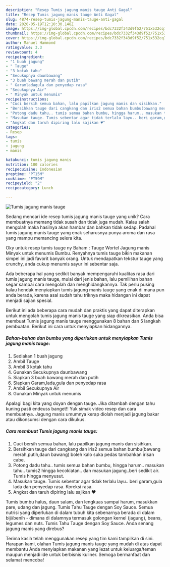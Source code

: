 ```yaml
---
description: "Resep Tumis jagung manis tauge Anti Gagal"
title: "Resep Tumis jagung manis tauge Anti Gagal"
slug: 4874-resep-tumis-jagung-manis-tauge-anti-gagal
date: 2020-05-19T12:10:30.148Z
image: https://img-global.cpcdn.com/recipes/bdc7332f343d9f52/751x532cq70/tumis-jagung-manis-tauge-foto-resep-utama.jpg
thumbnail: https://img-global.cpcdn.com/recipes/bdc7332f343d9f52/751x532cq70/tumis-jagung-manis-tauge-foto-resep-utama.jpg
cover: https://img-global.cpcdn.com/recipes/bdc7332f343d9f52/751x532cq70/tumis-jagung-manis-tauge-foto-resep-utama.jpg
author: Manuel Hammond
ratingvalue: 3.3
reviewcount: 4
recipeingredient:
- "1 buah jagung"
- " Tauge"
- "3 kotak tahu"
- "Secukupnya daunbawang"
- "3 buah bawang merah dan putih"
- " Garamladagula dan penyedap rasa"
- "Secukupnya Air"
- " Minyak untuk menumis"
recipeinstructions:
- "Cuci bersih semua bahan, lalu papilkan jagung manis dan sisihkan."
- "Bersihkan tauge dari cangkang dan iris2 semua bahan bumbu(bawang merah,putih,daun bawang) boleh kalo suka pedas tambahkan irisan cabe."
- "Potong dadu tahu.. tumis semua bahan bumbu, hingga harum.. masukan tahu.. tumis2 hingga kecoklatan.. dan masukan jagung..beri sedikit air. Tumis hingga menyusut."
- "Masukan tauge. Tumis sebentar agar tidak terlalu layu.. beri garam,gula lada dan penyedap rasa. Koreksi rasa."
- "Angkat dan taruh dipiring lalu sajikan ♥️"
categories:
- Resep
tags:
- tumis
- jagung
- manis

katakunci: tumis jagung manis 
nutrition: 100 calories
recipecuisine: Indonesian
preptime: "PT15M"
cooktime: "PT59M"
recipeyield: "2"
recipecategory: Lunch

---
```



![Tumis jagung manis tauge](https://img-global.cpcdn.com/recipes/bdc7332f343d9f52/751x532cq70/tumis-jagung-manis-tauge-foto-resep-utama.jpg)

Sedang mencari ide resep tumis jagung manis tauge yang unik? Cara membuatnya memang tidak susah dan tidak juga mudah. Kalau salah mengolah maka hasilnya akan hambar dan bahkan tidak sedap. Padahal tumis jagung manis tauge yang enak seharusnya punya aroma dan rasa yang mampu memancing selera kita.

Oky untuk resep tumis tauge ny Baham : Tauge Wortel Jagung manis Minyak untuk menumis Bumbu. Renyahnya tumis tauge bikin makanan simpel ini jadi favorit banyak orang. Untuk mendapatkan tekstur tauge yang crunchy, anda cukup menumis sayur ini sebentar saja.

Ada beberapa hal yang sedikit banyak mempengaruhi kualitas rasa dari tumis jagung manis tauge, mulai dari jenis bahan, lalu pemilihan bahan segar sampai cara mengolah dan menghidangkannya. Tak perlu pusing kalau hendak menyiapkan tumis jagung manis tauge yang enak di mana pun anda berada, karena asal sudah tahu triknya maka hidangan ini dapat menjadi sajian spesial.


Berikut ini ada beberapa cara mudah dan praktis yang dapat diterapkan untuk mengolah tumis jagung manis tauge yang siap dikreasikan. Anda bisa membuat Tumis jagung manis tauge menggunakan 8 bahan dan 5 langkah pembuatan. Berikut ini cara untuk menyiapkan hidangannya.

<!--inarticleads1-->

##### Bahan-bahan dan bumbu yang diperlukan untuk menyiapkan Tumis jagung manis tauge:

1. Sediakan 1 buah jagung
1. Ambil  Tauge
1. Ambil 3 kotak tahu
1. Gunakan Secukupnya daunbawang
1. Siapkan 3 buah bawang merah dan putih
1. Siapkan  Garam,lada,gula dan penyedap rasa
1. Ambil Secukupnya Air
1. Gunakan  Minyak untuk menumis


Apalagi bagi kita yang doyan dengan tauge. Jika ditambah dengan tahu kuning pasti endeuss banget!! Yuk simak video resep dan cara membuatnya. Jagung manis umumnya kerap diolah menjadi jagung bakar atau dikonsumsi dengan cara dikukus. 

<!--inarticleads2-->

##### Cara membuat Tumis jagung manis tauge:

1. Cuci bersih semua bahan, lalu papilkan jagung manis dan sisihkan.
1. Bersihkan tauge dari cangkang dan iris2 semua bahan bumbu(bawang merah,putih,daun bawang) boleh kalo suka pedas tambahkan irisan cabe.
1. Potong dadu tahu.. tumis semua bahan bumbu, hingga harum.. masukan tahu.. tumis2 hingga kecoklatan.. dan masukan jagung..beri sedikit air. Tumis hingga menyusut.
1. Masukan tauge. Tumis sebentar agar tidak terlalu layu.. beri garam,gula lada dan penyedap rasa. Koreksi rasa.
1. Angkat dan taruh dipiring lalu sajikan ♥️


Tumis bumbu halus, daun salam, dan lengkuas sampai harum, masukkan pare, udang dan jagung. Tumis Tahu Tauge dengan Soy Sauce. Semua nutrisi yang diperlukan di dalam tubuh kita sebenarnya berada di dalam biji/benih - dimana di dalamnya termasuk golongan kernel (jagung), beans, legumes dan nuts. Tumis Tahu Tauge dengan Soy Sauce. Anda senang jagung manis yang direbus? 

Terima kasih telah menggunakan resep yang tim kami tampilkan di sini. Harapan kami, olahan Tumis jagung manis tauge yang mudah di atas dapat membantu Anda menyiapkan makanan yang lezat untuk keluarga/teman maupun menjadi ide untuk berbisnis kuliner. Semoga bermanfaat dan selamat mencoba!
